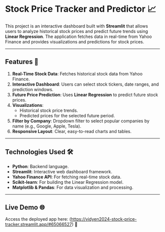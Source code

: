 # Stock Price Tracker and Predictor 📈

This project is an interactive dashboard built with **Streamlit** that allows users to analyze historical stock prices and predict future trends using **Linear Regression**. The application fetches data in real-time from Yahoo Finance and provides visualizations and predictions for stock prices.

---

## Features 🌟

1. **Real-Time Stock Data**: Fetches historical stock data from Yahoo Finance.
2. **Interactive Dashboard**: Users can select stock tickers, date ranges, and prediction windows.
3. **Future Price Prediction**: Uses **Linear Regression** to predict future stock prices.
4. **Visualizations**:
   - Historical stock price trends.
   - Predicted prices for the selected future period.
5. **Filter by Company**: Dropdown filter to select popular companies by name (e.g., Google, Apple, Tesla).
6. **Responsive Layout**: Clear, easy-to-read charts and tables.

---

## Technologies Used 🛠️

- **Python**: Backend language.
- **Streamlit**: Interactive web dashboard framework.
- **Yahoo Finance API**: For fetching real-time stock data.
- **Scikit-learn**: For building the Linear Regression model.
- **Matplotlib & Pandas**: For data visualization and processing.

---

## Live Demo 🌐

Access the deployed app here: (https://vidyen2024-stock-price-tracker.streamlit.app/#65066527) 🔗
